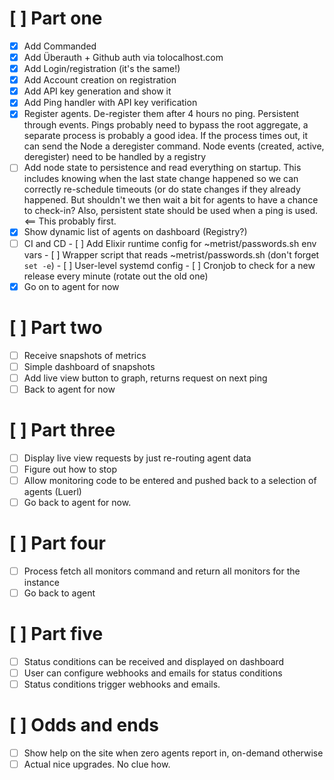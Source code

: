 # [ ] Part one

* [x] Add Commanded
* [x] Add Überauth + Github auth via tolocalhost.com
* [x] Add Login/registration (it's the same!)
* [x] Add Account creation on registration
* [x] Add API key generation and show it
* [x] Add Ping handler with API key verification
* [x] Register agents. De-register them after 4 hours no ping. Persistent through events.
      Pings probably need to bypass the root aggregate, a separate process is probably a good idea.
      If the process times out, it can send the Node a deregister command.
      Node events (created, active, deregister) need to be handled by a registry
* [ ] Add node state to persistence and read everything on startup.
      This includes knowing when the last state change happened so we can correctly
      re-schedule timeouts (or do state changes if they already happened. But shouldn't
      we then wait a bit for agents to have a chance to check-in?
      Also, persistent state should be used when a ping is used. <== This probably first.
* [x] Show dynamic list of agents on dashboard (Registry?)
* [ ] CI and CD
      - [ ] Add Elixir runtime config for ~metrist/passwords.sh env vars
      - [ ] Wrapper script that reads ~metrist/passwords.sh (don't forget `set -e`)
      - [ ] User-level systemd config
      - [ ] Cronjob to check for a new release every minute (rotate out the old one)
* [x] Go on to agent for now

# [ ] Part two

* [ ] Receive snapshots of metrics
* [ ] Simple dashboard of snapshots
* [ ] Add live view button to graph, returns request on next ping
* [ ] Back to agent for now

# [ ] Part three

* [ ] Display live view requests by just re-routing agent data
* [ ] Figure out how to stop
* [ ] Allow monitoring code to be entered and pushed back to a selection of agents (Luerl)
* [ ] Go back to agent for now.

# [ ] Part four

* [ ] Process fetch all monitors command and return all monitors for the instance
* [ ] Go back to agent

# [ ] Part five

* [ ] Status conditions can be received and displayed on dashboard
* [ ] User can configure webhooks and emails for status conditions
* [ ] Status conditions trigger webhooks and emails.

# [ ] Odds and ends

* [ ] Show help on the site when zero agents report in, on-demand otherwise
* [ ] Actual nice upgrades. No clue how.
